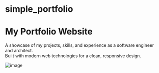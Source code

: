 # simple_portfolio

# My Portfolio Website  
A showcase of my projects, skills, and experience as a software engineer and architect.  
Built with modern web technologies for a clean, responsive design.

![image](https://github.com/user-attachments/assets/2849fdc9-6426-4981-a8c1-84390c80850d)
